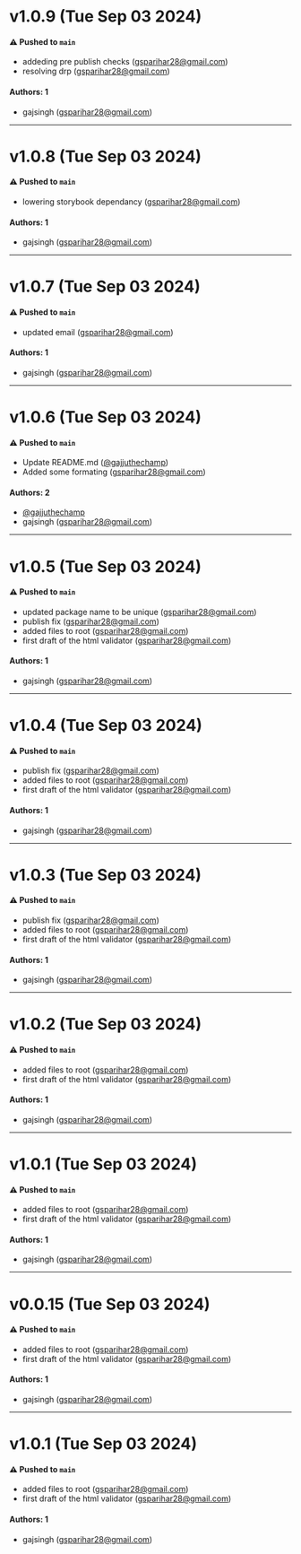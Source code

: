 # v1.0.9 (Tue Sep 03 2024)

#### ⚠️ Pushed to `main`

- addeding pre publish checks (gsparihar28@gmail.com)
- resolving drp (gsparihar28@gmail.com)

#### Authors: 1

- gajsingh (gsparihar28@gmail.com)

---

# v1.0.8 (Tue Sep 03 2024)

#### ⚠️ Pushed to `main`

- lowering storybook dependancy (gsparihar28@gmail.com)

#### Authors: 1

- gajsingh (gsparihar28@gmail.com)

---

# v1.0.7 (Tue Sep 03 2024)

#### ⚠️ Pushed to `main`

- updated email (gsparihar28@gmail.com)

#### Authors: 1

- gajsingh (gsparihar28@gmail.com)

---

# v1.0.6 (Tue Sep 03 2024)

#### ⚠️ Pushed to `main`

- Update README.md ([@gajjuthechamp](https://github.com/gajjuthechamp))
- Added some formating (gsparihar28@gmail.com)

#### Authors: 2

- [@gajjuthechamp](https://github.com/gajjuthechamp)
- gajsingh (gsparihar28@gmail.com)

---

# v1.0.5 (Tue Sep 03 2024)

#### ⚠️ Pushed to `main`

- updated package name to be unique (gsparihar28@gmail.com)
- publish fix (gsparihar28@gmail.com)
- added files to root (gsparihar28@gmail.com)
- first draft of the html validator (gsparihar28@gmail.com)

#### Authors: 1

- gajsingh (gsparihar28@gmail.com)

---

# v1.0.4 (Tue Sep 03 2024)

#### ⚠️ Pushed to `main`

- publish fix (gsparihar28@gmail.com)
- added files to root (gsparihar28@gmail.com)
- first draft of the html validator (gsparihar28@gmail.com)

#### Authors: 1

- gajsingh (gsparihar28@gmail.com)

---

# v1.0.3 (Tue Sep 03 2024)

#### ⚠️ Pushed to `main`

- publish fix (gsparihar28@gmail.com)
- added files to root (gsparihar28@gmail.com)
- first draft of the html validator (gsparihar28@gmail.com)

#### Authors: 1

- gajsingh (gsparihar28@gmail.com)

---

# v1.0.2 (Tue Sep 03 2024)

#### ⚠️ Pushed to `main`

- added files to root (gsparihar28@gmail.com)
- first draft of the html validator (gsparihar28@gmail.com)

#### Authors: 1

- gajsingh (gsparihar28@gmail.com)

---

# v1.0.1 (Tue Sep 03 2024)

#### ⚠️ Pushed to `main`

- added files to root (gsparihar28@gmail.com)
- first draft of the html validator (gsparihar28@gmail.com)

#### Authors: 1

- gajsingh (gsparihar28@gmail.com)

---

# v0.0.15 (Tue Sep 03 2024)

#### ⚠️ Pushed to `main`

- added files to root (gsparihar28@gmail.com)
- first draft of the html validator (gsparihar28@gmail.com)

#### Authors: 1

- gajsingh (gsparihar28@gmail.com)

---

# v1.0.1 (Tue Sep 03 2024)

#### ⚠️ Pushed to `main`

- added files to root (gsparihar28@gmail.com)
- first draft of the html validator (gsparihar28@gmail.com)

#### Authors: 1

- gajsingh (gsparihar28@gmail.com)

